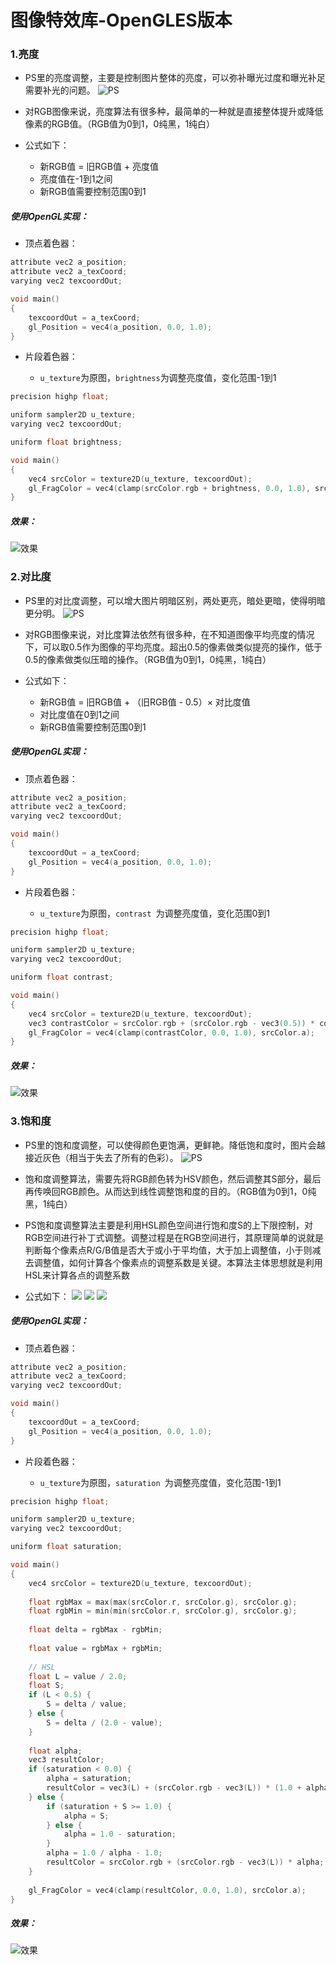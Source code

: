 # 图像特效库-OpenGLES版本
### 1.亮度
* PS里的亮度调整，主要是控制图片整体的亮度，可以弥补曝光过度和曝光补足需要补光的问题。
![PS](https://img-blog.csdnimg.cn/558ef05c760a41958f514e428652b7b1.png)

* 对RGB图像来说，亮度算法有很多种，最简单的一种就是直接整体提升或降低像素的RGB值。（RGB值为0到1，0纯黑，1纯白）
* 公式如下：
	* 新RGB值 = 旧RGB值 + 亮度值
	* 亮度值在-1到1之间
	* 新RGB值需要控制范围0到1

##### 使用OpenGL实现：

* 顶点着色器：

```c
attribute vec2 a_position;
attribute vec2 a_texCoord;
varying vec2 texcoordOut;

void main()
{
    texcoordOut = a_texCoord;
    gl_Position = vec4(a_position, 0.0, 1.0);
}
```

* 片段着色器：

	* `u_texture`为原图，`brightness`为调整亮度值，变化范围-1到1

```c
precision highp float;

uniform sampler2D u_texture;
varying vec2 texcoordOut;

uniform float brightness;

void main()
{
    vec4 srcColor = texture2D(u_texture, texcoordOut);
    gl_FragColor = vec4(clamp(srcColor.rgb + brightness, 0.0, 1.0), srcColor.a);
}
```

##### 效果：
![效果](https://img-blog.csdnimg.cn/6ca14400a7f64b928ec5da32154c2986.gif)


### 2.对比度
* PS里的对比度调整，可以增大图片明暗区别，两处更亮，暗处更暗，使得明暗更分明。
![PS](https://img-blog.csdnimg.cn/a553acd6897c459e8ce6c551ed39e94a.png)

* 对RGB图像来说，对比度算法依然有很多种，在不知道图像平均亮度的情况下，可以取0.5作为图像的平均亮度。超出0.5的像素做类似提亮的操作，低于0.5的像素做类似压暗的操作。（RGB值为0到1，0纯黑，1纯白）
* 公式如下：
	* 新RGB值 = 旧RGB值 + （旧RGB值 - 0.5）× 对比度值
	* 对比度值在0到1之间
	* 新RGB值需要控制范围0到1

##### 使用OpenGL实现：

* 顶点着色器：

```c
attribute vec2 a_position;
attribute vec2 a_texCoord;
varying vec2 texcoordOut;

void main()
{
    texcoordOut = a_texCoord;
    gl_Position = vec4(a_position, 0.0, 1.0);
}
```

* 片段着色器：

	* `u_texture`为原图，`contrast `为调整亮度值，变化范围0到1

```c
precision highp float;

uniform sampler2D u_texture;
varying vec2 texcoordOut;

uniform float contrast;

void main()
{
    vec4 srcColor = texture2D(u_texture, texcoordOut);
    vec3 contrastColor = srcColor.rgb + (srcColor.rgb - vec3(0.5)) * contrast;
    gl_FragColor = vec4(clamp(contrastColor, 0.0, 1.0), srcColor.a);
}
```

##### 效果：
![效果](https://img-blog.csdnimg.cn/3293093c3b1c466c8171760e77c50800.gif)


### 3.饱和度
* PS里的饱和度调整，可以使得颜色更饱满，更鲜艳。降低饱和度时，图片会越接近灰色（相当于失去了所有的色彩）。
![PS](https://img-blog.csdnimg.cn/8e2d64fe17ba48dab254712fd31457e9.png)

* 饱和度调整算法，需要先将RGB颜色转为HSV颜色，然后调整其S部分，最后再传唤回RGB颜色。从而达到线性调整饱和度的目的。（RGB值为0到1，0纯黑，1纯白）
* PS饱和度调整算法主要是利用HSL颜色空间进行饱和度S的上下限控制，对RGB空间进行补丁式调整。调整过程是在RGB空间进行，其原理简单的说就是判断每个像素点R/G/B值是否大于或小于平均值，大于加上调整值，小于则减去调整值，如何计算各个像素点的调整系数是关键。本算法主体思想就是利用HSL来计算各点的调整系数
* 公式如下：
![](https://img-blog.csdnimg.cn/dd7f29e9d91045318321ce05114a1940.png)
![](https://img-blog.csdnimg.cn/5e0fd560d138404394a1e38c1d68ae59.png)
![](https://img-blog.csdnimg.cn/096e60c93f1244cca0f8c3e7821f6a80.png)
##### 使用OpenGL实现：

* 顶点着色器：

```c
attribute vec2 a_position;
attribute vec2 a_texCoord;
varying vec2 texcoordOut;

void main()
{
    texcoordOut = a_texCoord;
    gl_Position = vec4(a_position, 0.0, 1.0);
}
```

* 片段着色器：

	* `u_texture`为原图，`saturation `为调整亮度值，变化范围-1到1

```c
precision highp float;

uniform sampler2D u_texture;
varying vec2 texcoordOut;

uniform float saturation;

void main()
{
    vec4 srcColor = texture2D(u_texture, texcoordOut);
    
    float rgbMax = max(max(srcColor.r, srcColor.g), srcColor.g);
    float rgbMin = min(min(srcColor.r, srcColor.g), srcColor.g);
    
    float delta = rgbMax - rgbMin;
    
    float value = rgbMax + rgbMin;
    
    // HSL
    float L = value / 2.0;
    float S;
    if (L < 0.5) {
        S = delta / value;
    } else {
        S = delta / (2.0 - value);
    }
    
    float alpha;
    vec3 resultColor;
    if (saturation < 0.0) {
        alpha = saturation;
        resultColor = vec3(L) + (srcColor.rgb - vec3(L)) * (1.0 + alpha);
    } else {
        if (saturation + S >= 1.0) {
            alpha = S;
        } else {
            alpha = 1.0 - saturation;
        }
        alpha = 1.0 / alpha - 1.0;
        resultColor = srcColor.rgb + (srcColor.rgb - vec3(L)) * alpha;
    }
    
    gl_FragColor = vec4(clamp(resultColor, 0.0, 1.0), srcColor.a);
}
```

##### 效果：
![效果](https://img-blog.csdnimg.cn/5c600d11e25d4b808bc7364b345f09a3.gif)




